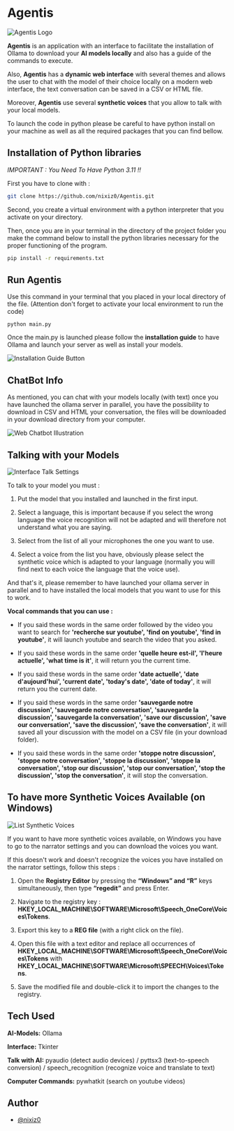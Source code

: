 # Agentis
![Agentis Logo](ressources/agentis_logo.png)

**Agentis** is an application with an interface to facilitate the installation of Ollama to download your **AI models locally** and also has a guide of the commands to execute.

Also, **Agentis** has a **dynamic web interface** with several themes and allows the user to chat with the model of their choice locally on a modern web interface, the text conversation can be saved in a CSV or HTML file.

Moreover, **Agentis** use several **synthetic voices** that you allow to talk with your local models.

To launch the code in python please be careful to have python install on your machine as well as all the required packages that you can find bellow.


## Installation of Python libraries

*IMPORTANT : You Need To Have Python 3.11 !!*

First you have to clone with :
```bash
git clone https://github.com/nixiz0/Agentis.git
```

Second, you create a virtual environment with a python interpreter that you activate on your directory.

Then, once you are in your terminal in the directory of the project folder you make the command below to install the python libraries necessary for the proper functioning of the program.

```bash
pip install -r requirements.txt
```


## Run Agentis

Use this command in your terminal that you placed in your local directory of the file.
(Attention don't forget to activate your local environment to run the code)

`python main.py`

Once the main.py is launched please follow the **installation guide** to have Ollama and launch your server as well as install your models.

![Installation Guide Button](ressources/guide_button.png)


## ChatBot Info

As mentioned, you can chat with your models locally (with text) once you have launched the ollama server in parallel, you have the possibility to download in CSV and HTML your conversation, the files will be downloaded in your download directory from your computer.

![Web Chatbot Illustration](ressources/web_chatbot.png)


## Talking with your Models

![Interface Talk Settings](ressources/interface_talk_settings.png)

To talk to your model you must :
1. Put the model that you installed and launched in the first input.

2. Select a language, this is important because if you select the wrong language the voice recognition will not be adapted and will therefore not understand what you are saying.

3. Select from the list of all your microphones the one you want to use.

4. Select a voice from the list you have, obviously please select the synthetic voice which is adapted to your language (normally you will find next to each voice the language that the voice use).

And that's it, please remember to have launched your ollama server in parallel and to have installed the local models that you want to use for this to work.

**Vocal commands that you can use :**
- If you said these words in the same order followed by the video you want to search for **'recherche sur youtube', 'find on youtube', 'find in youtube'**, it will launch youtube and search the video that you asked.

- If you said these words in the same order **'quelle heure est-il', 'l\'heure actuelle', 'what time is it'**, it will return you the current time.

- If you said these words in the same order **'date actuelle', 'date d\'aujourd\'hui', 'current date', 'today\'s date', 'date of today'**, it will return you the current date.

- If you said these words in the same order **'sauvegarde notre discussion', 'sauvegarde notre conversation', 'sauvegarde la discussion', 'sauvegarde la conversation', 'save our discussion', 'save our conversation', 'save the discussion', 'save the conversation'**, it will saved all your discussion with the model on a CSV file (in your download folder).

- If you said these words in the same order **'stoppe notre discussion', 'stoppe notre conversation', 'stoppe la discussion', 'stoppe la conversation', 'stop our discussion', 'stop our conversation', 'stop the discussion', 'stop the conversation'**, it will stop the conversation.


## To have more Synthetic Voices Available (on Windows)

![List Synthetic Voices](ressources/list_example_voices.png)

If you want to have more synthetic voices available, on Windows you have to go to the narrator settings and you can download the voices you want.

If this doesn't work and doesn't recognize the voices you have installed on the narrator settings, follow this steps :
1. Open the **Registry Editor** by pressing the **“Windows” and “R”** keys simultaneously, then type **“regedit”** and press Enter.

2. Navigate to the registry key : **HKEY_LOCAL_MACHINE\SOFTWARE\Microsoft\Speech_OneCore\Voices\Tokens**.

3. Export this key to a **REG file** (with a right click on the file).

4. Open this file with a text editor and replace all occurrences of **HKEY_LOCAL_MACHINE\SOFTWARE\Microsoft\Speech_OneCore\Voices\Tokens** 
with **HKEY_LOCAL_MACHINE\SOFTWARE\Microsoft\SPEECH\Voices\Tokens**.

5. Save the modified file and double-click it to import the changes to the registry.


## Tech Used

**AI-Models:** Ollama

**Interface:** Tkinter

**Talk with AI:** pyaudio (detect audio devices) / pyttsx3 (text-to-speech conversion) / speech_recognition (recognize voice and translate to text)

**Computer Commands:** pywhatkit (search on youtube videos)


## Author

- [@nixiz0](https://github.com/nixiz0)